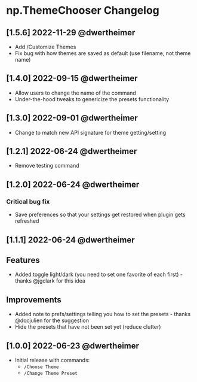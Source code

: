 # np.ThemeChooser Changelog

## [1.5.6] 2022-11-29 @dwertheimer

- Add /Customize Themes
- Fix bug with how themes are saved as default (use filename, not theme name)

## [1.4.0] 2022-09-15 @dwertheimer

- Allow users to change the name of the command
- Under-the-hood tweaks to genericize the presets functionality

## [1.3.0] 2022-09-01 @dwertheimer

- Change to match new API signature for theme getting/setting

## [1.2.1] 2022-06-24 @dwertheimer

- Remove testing command

## [1.2.0] 2022-06-24 @dwertheimer

### Critical bug fix

- Save preferences so that your settings get restored when plugin gets refreshed

## [1.1.1] 2022-06-24 @dwertheimer

## Features

- Added toggle light/dark (you need to set one favorite of each first) - thanks @jgclark for this idea

## Improvements

- Added note to prefs/settings telling you how to set the presets - thanks @docjulien for the suggestion
- Hide the presets that have not been set yet (reduce clutter)

## [1.0.0] 2022-06-23 @dwertheimer

- Initial release with commands:
  - `/Choose Theme`
  - `/Change Theme Preset`
